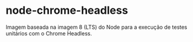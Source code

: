 # node-chrome-headless
Imagem baseada na imagem 8 (LTS) do Node para a execução de testes unitários com o Chrome Headless.
